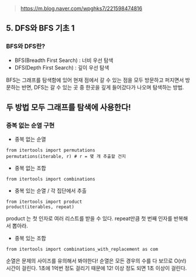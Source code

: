 > https://m.blog.naver.com/wpghks7/221598474816

## 5. DFS와 BFS 기초 1

### BFS와 DFS란?

* BFS(Breadth First Search) : 너비 우선 탐색
* DFS(Depth First Search) : 깊이 우선 탐색

BFS는 그래프를 탐색함에 있어 현재 점에서 갈 수 있는 점을 모두 방문하고 퍼지면서 방문하는 반면, DFS는 갈 수 있는 곳 중 한곳을 깊게 들어갔다가 나오며 탐색하는 방법.

**두 방법 모두 그래프를 탐색에 사용한다!**
---

### 중복 없는 순열 구현
* 중복 없는 순열
```
from itertools import permutations
permutations(iterable, r) # r = 몇 개 추출할 건지
```
* 중복 없는 조합
```
from itertools import combinations

```
* 중복 있는 순열 / 각 집단에서 추출
```
from itertools import product
product(iterables, repeat)
```
product 는 첫 인자로 여러 리스트를 받을 수 있다.
repeat만큼 첫 번째 인자를 반복해서 뽑아라.

* 중복 있는 조합
```
from itertools import combinations_with_replacement as com
```

순열은 문제의 사이즈를 유의해서 봐야한다!
순열은 모든 경우의 수를 다 보므로 O(n!) 시간이 걸린다.
1초에 1억번 정도 걸리기 때문에 12! 이상 정도 되면 1초 이상이 걸린다.